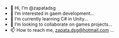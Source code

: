 - 👋 Hi, I’m @zapatadsg
- 👀 I’m interested in gaem development...
- 🌱 I’m currently learning C# in Unity...
- 💞️ I’m looking to collaborate on games projects...
- 📫 How to reach me, zapata.dsg@hotmail.com ...

<!---
zapatadsg/zapatadsg is a ✨ special ✨ repository because its all that I have learned`README.md` (this file) appears on your GitHub profile.
You can click the Preview link to take a look at your changes.
--->
